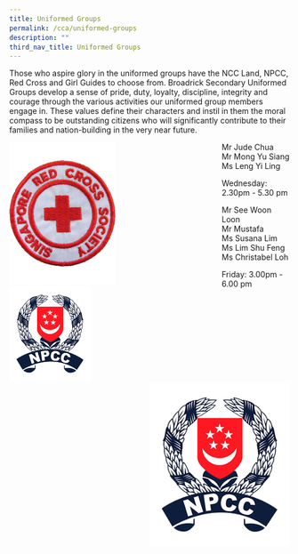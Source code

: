 ```yaml
---
title: Uniformed Groups
permalink: /cca/uniformed-groups
description: ""
third_nav_title: Uniformed Groups
---
```

Those who aspire glory in the uniformed groups have the NCC Land, NPCC, Red Cross and Girl Guides to choose from. Broadrick Secondary Uniformed Groups develop a sense of pride, duty, loyalty, discipline, integrity and courage through the various activities our uniformed group members engage in. These values define their characters and instil in them the moral compass to be outstanding citizens who will significantly contribute to their families and nation-building in the very near future.
 
<div>
<div style="float: left">
<a href="https://moe-broadricksec-staging.netlify.app/cca/uniformed-groups/red-cross"> 
<img src="/images/red%20cross%20logo.png" 
     style="width:50%">
</a>
</div>
<div>

</div>
</div>

Mr Jude Chua <br>
Mr Mong Yu Siang <br>
Ms Leng Yi Ling

Wednesday: 2.30pm - 5.30 pm
 
<div>
<div style="float: left">
<a href="https://moe-broadricksec-staging.netlify.app/cca/uniformed-groups/red-cross"> 
<img src="/images/NPCC%20logo.png" 
     style="width:50%">
</a>
</div>
<div>

</div>
</div>

Mr See Woon Loon <br>
Mr Mustafa <br>
Ms Susana Lim <br>
Ms Lim Shu Feng <br>
Ms Christabel Loh

Friday: 3.00pm - 6.00 pm

<img src="/images/NPCC%20logo.png" 
     style="width:50%" align = "right">